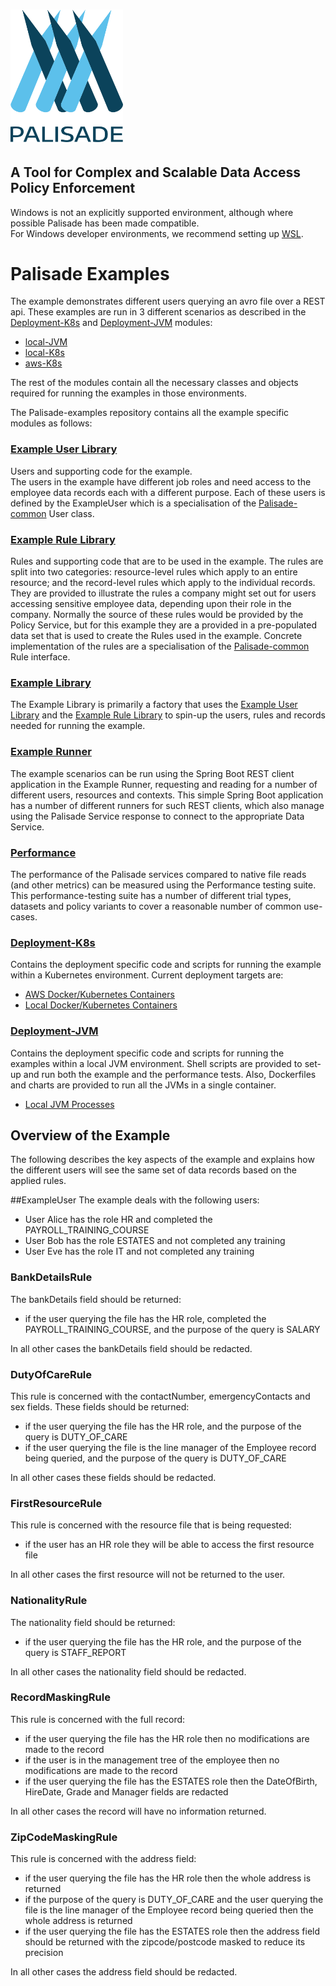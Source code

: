 <!--
 Copyright 2018-2021 Crown Copyright

 Licensed under the Apache License, Version 2.0 (the "License");
 you may not use this file except in compliance with the License.
 You may obtain a copy of the License at

     http://www.apache.org/licenses/LICENSE-2.0

 Unless required by applicable law or agreed to in writing, software
 distributed under the License is distributed on an "AS IS" BASIS,
 WITHOUT WARRANTIES OR CONDITIONS OF ANY KIND, either express or implied.
 See the License for the specific language governing permissions and
 limitations under the License.
-->
# <img src="logos/logo.svg" width="180">

## A Tool for Complex and Scalable Data Access Policy Enforcement
Windows is not an explicitly supported environment, although where possible Palisade has been made compatible.  
For Windows developer environments, we recommend setting up [WSL](https://docs.microsoft.com/en-us/windows/wsl/).

# Palisade Examples
The example demonstrates different users querying an avro file over a REST api. 
These examples are run in 3 different scenarios as described in the [Deployment-K8s](./deployment-k8s/README.md) and [Deployment-JVM](./deployment-jvm/README.md) modules:
- [local-JVM](./deployment-jvm/local-jvm/README.md)
- [local-K8s](./deployment-k8s/local-k8s/README.md)
- [aws-K8s](./deployment-k8s/aws-k8s/README.md)

The rest of the modules contain all the necessary classes and objects required for running the examples in those environments.

The Palisade-examples repository contains all the example specific modules as follows:

### [Example User Library](./example-user-library/README.md)
Users and supporting code for the example.  
The users in the example have different job roles and need access to the employee data records each with a different purpose.
Each of these users is defined by the ExampleUser which is a specialisation of the [Palisade-common](https://github.com/gchq/Palisade-common/README.md) User class.

### [Example Rule Library](./example-rule-library/README.md)
Rules and supporting code that are to be used in the example.
The rules are split into two categories: resource-level rules which apply to an entire resource; and the record-level rules which apply to the individual records.
They are provided to illustrate the rules a company might set out for users accessing sensitive employee data, depending upon their role in the company.
Normally the source of these rules would be provided by the Policy Service, but for this example they are a provided in a pre-populated data set that is used to create the Rules used in the example.
Concrete implementation of the rules are a specialisation of the [Palisade-common](https://github.com/gchq/Palisade-common/README.md) Rule interface.

### [Example Library](./example-library/README.md)
The Example Library is primarily a factory that uses the [Example User Library](./example-user-library/README.md) and the [Example Rule Library](./example-library/README.md) to spin-up the users, rules and records needed for running the example.

### [Example Runner](./example-runner/README.md)
The example scenarios can be run using the Spring Boot REST client application in the Example Runner, requesting and reading for a number of different users, resources and contexts.
This simple Spring Boot application has a number of different runners for such REST clients, which also manage using the Palisade Service response to connect to the appropriate Data Service.

### [Performance](./performance/README.md)
The performance of the Palisade services compared to native file reads (and other metrics) can be measured using the Performance testing suite.
This performance-testing suite has a number of different trial types, datasets and policy variants to cover a reasonable number of common use-cases.

### [Deployment-K8s](./deployment-k8s/README.md)
Contains the deployment specific code and scripts for running the example within a Kubernetes environment.
Current deployment targets are:
* [AWS Docker/Kubernetes Containers](./deployment-k8s/aws-k8s/README.md)
* [Local Docker/Kubernetes Containers](./deployment-k8s/local-k8s/README.md)

### [Deployment-JVM](./deployment-jvm/README.md)
Contains the deployment specific code and scripts for running the examples within a local JVM environment.
Shell scripts are provided to set-up and run both the example and the performance tests.
Also, Dockerfiles and charts are provided to run all the JVMs in a single container.
* [Local JVM Processes](./deployment-jvm/local-jvm/README.md)

## Overview of the Example
The following describes the key aspects of the example and explains how the different users will see the same set of data records based on the applied rules.

##ExampleUser
The example deals with the following users:
- User Alice has the role HR and completed the PAYROLL_TRAINING_COURSE
- User Bob has the role ESTATES and not completed any training
- User Eve has the role IT and not completed any training

### BankDetailsRule
The bankDetails field should be returned:
- if the user querying the file has the HR role, completed the PAYROLL_TRAINING_COURSE, and the purpose of the query is SALARY

In all other cases the bankDetails field should be redacted.

### DutyOfCareRule
This rule is concerned with the contactNumber, emergencyContacts and sex fields. These fields should be returned:
- if the user querying the file has the HR role, and the purpose of the query is DUTY_OF_CARE
- if the user querying the file is the line manager of the Employee record being queried, and the purpose of the query is DUTY_OF_CARE

In all other cases these fields should be redacted.

### FirstResourceRule
This rule is concerned with the resource file that is being requested:
- if the user has an HR role they will be able to access the first resource file

In all other cases the first resource will not be returned to the user.

### NationalityRule
The nationality field should be returned:
- if the user querying the file has the HR role, and the purpose of the query is STAFF_REPORT

In all other cases the nationality field should be redacted.

### RecordMaskingRule
This rule is concerned with the full record:
- if the user querying the file has the HR role then no modifications are made to the record
- if the user is in the management tree of the employee then no modifications are made to the record
- if the user querying the file has the ESTATES role then the DateOfBirth, HireDate, Grade and Manager fields are redacted

In all other cases the record will have no information returned.

### ZipCodeMaskingRule
This rule is concerned with the address field:
- if the user querying the file has the HR role then the whole address is returned
- if the purpose of the query is DUTY_OF_CARE and the user querying the file is the line manager of the Employee record being queried then the whole address is returned
- if the user querying the file has the ESTATES role then the address field should be returned with the zipcode/postcode masked to reduce its precision

In all other cases the address field should be redacted.
